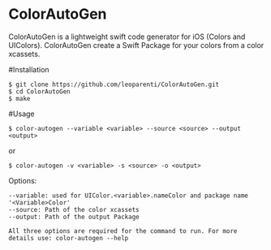 # ColorAutoGen

ColorAutoGen is a lightweight swift code generator for iOS (Colors and UIColors).
ColorAutoGen create a Swift Package for your colors from a color xcassets.

#Installation
```
$ git clone https://github.com/leoparenti/ColorAutoGen.git
$ cd ColorAutoGen
$ make
```
#Usage
```
$ color-autogen --variable <variable> --source <source> --output <output>
```
or
```
$ color-autogen -v <variable> -s <source> -o <output>
```
Options:
```
--variable: used for UIColor.<variable>.nameColor and package name '<Variable>Color'
--source: Path of the color xcassets
--output: Path of the output Package

All three options are required for the command to run. For more details use: color-autogen --help

```
